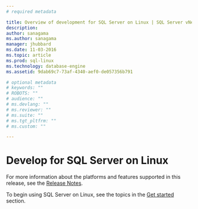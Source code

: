```yaml
---
# required metadata

title: Overview of development for SQL Server on Linux | SQL Server vNext CTP1
description: 
author: sanagama 
ms.author: sanagama 
manager: jhubbard
ms.date: 11-03-2016
ms.topic: article
ms.prod: sql-linux
ms.technology: database-engine
ms.assetid: 9dab69c7-73af-4340-aef0-de057356b791

# optional metadata
# keywords: ""
# ROBOTS: ""
# audience: ""
# ms.devlang: ""
# ms.reviewer: ""
# ms.suite: ""
# ms.tgt_pltfrm: ""
# ms.custom: ""

---
```

# Develop for SQL Server on Linux

For more information about the platforms and features supported in this release, see the [Release Notes](sql-server-linux-release-notes.md).

To begin using SQL Server on Linux, see the topics in the [Get started](sql-server-linux-get-started-tutorial.md) section.

